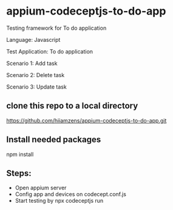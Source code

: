# appium-codeceptjs-to-do-app
Testing framework for To do application

Language: Javascript

Test Application: To do application

Scenario 1:  Add task

Scenario 2: Delete task

Scenario 3: Update task

## clone this repo to a local directory
https://github.com/hiiamzens/appium-codeceptjs-to-do-app.git

## Install needed packages
npm install

## Steps:
- Open appium server
- Config app and devices on codecept.conf.js
- Start testing by npx codeceptjs run


